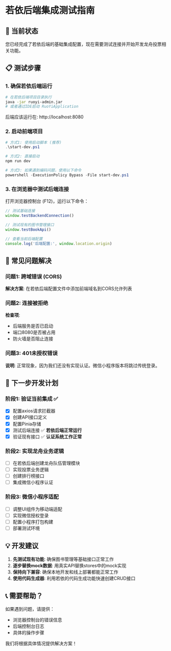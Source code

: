 # 若依后端集成测试指南

## 🎯 当前状态
您已经完成了若依后端的基础集成配置，现在需要测试连接并开始开发龙舟投票相关功能。

## 📋 测试步骤

### 1. 确保若依后端运行
```bash
# 在若依后端项目目录执行
java -jar ruoyi-admin.jar
# 或者通过IDE启动 RuoYiApplication
```
后端应该运行在: http://localhost:8080

### 2. 启动前端项目
```powershell
# 方式1: 使用启动脚本 (推荐)
.\start-dev.ps1

# 方式2: 直接启动
npm run dev

# 方式3: 如果遇到编码问题，使用以下命令
powershell -ExecutionPolicy Bypass -File start-dev.ps1
```

### 3. 在浏览器中测试后端连接
打开浏览器控制台 (F12)，运行以下命令：

```javascript
// 测试基础连接
window.testBackendConnection()

// 测试现有的图书管理接口
window.testBookApi()

// 查看当前后端配置
console.log('后端配置:', window.location.origin)
```

## 🔧 常见问题解决

### 问题1: 跨域错误 (CORS)
**解决方案**: 在若依后端配置文件中添加前端域名到CORS允许列表

### 问题2: 连接被拒绝
**检查项**:
- 后端服务是否已启动
- 端口8080是否被占用
- 防火墙是否阻止连接

### 问题3: 401未授权错误
**说明**: 正常现象，因为我们还没有实现认证。微信小程序版本将跳过传统登录。

## 🚀 下一步开发计划

### 阶段1: 验证当前集成 ✅
- [x] 配置axios请求拦截器
- [x] 创建API接口定义
- [x] 配置Pinia存储
- [x] 测试后端连接 ✅ **若依后端正常运行**
- [x] 验证现有接口 ✅ **认证系统工作正常**

### 阶段2: 实现龙舟业务逻辑
- [ ] 在若依后端创建龙舟队伍管理模块
- [ ] 实现投票业务逻辑
- [ ] 创建排行榜接口
- [ ] 集成微信小程序认证

### 阶段3: 微信小程序适配
- [ ] 调整UI组件为移动端适配
- [ ] 实现微信授权登录
- [ ] 配置小程序打包构建
- [ ] 部署测试环境

## 💡 开发建议

1. **先测试现有功能**: 确保图书管理等基础接口正常工作
2. **逐步替换mock数据**: 用真实API替换stores中的mock实现
3. **保持向下兼容**: 确保本地开发和线上部署都能正常工作
4. **使用代码生成器**: 利用若依的代码生成功能快速创建CRUD接口

## 📞 需要帮助？

如果遇到问题，请提供：
- 浏览器控制台的错误信息
- 后端控制台日志
- 具体的操作步骤

我们将根据具体情况提供解决方案！
